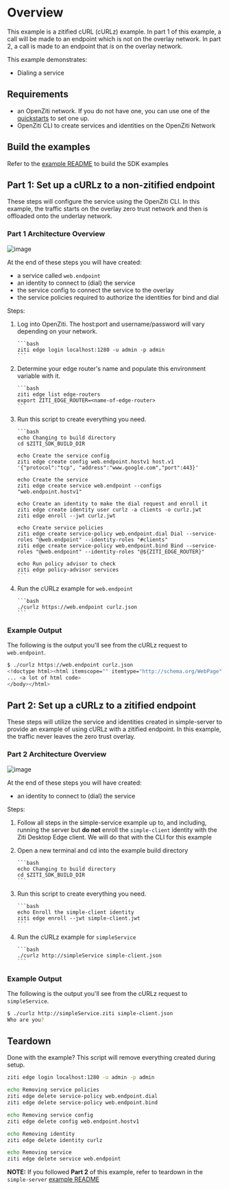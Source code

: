 # Overview

This example is a zitified cURL (cURLz) example. In part 1 of this example, a call will be made to an endpoint which
is not on the overlay network. In part 2, a call is made to an endpoint that *is* on the overlay network.

This example demonstrates:

* Dialing a service

## Requirements

* an OpenZiti network. If you do not have one, you can use one of the [quickstarts](https://netfoundry.io/docs/openziti/learn/quickstarts/) to set one up.
* OpenZiti CLI to create services and identities on the OpenZiti Network

## Build the examples

Refer to the [example README](../README.md) to build the SDK examples

## Part 1: Set up a cURLz to a non-zitified endpoint

These steps will configure the service using the OpenZiti CLI. In this example, the traffic starts on the overlay zero
trust network and then is offloaded onto the underlay network.

### Part 1 Architecture Overview

![image](unzitified.png)

At the end of these steps you will have created:

* a service called `web.endpoint`
* an identity to connect to (dial) the service
* the service config to connect the service to the overlay
* the service policies required to authorize the identities for bind and dial

Steps:

1. Log into OpenZiti. The host:port and username/password will vary depending on your network.

       ```bash
       ziti edge login localhost:1280 -u admin -p admin
       ```

1. Determine your edge router's name and populate this environment variable with it.

       ```bash
       ziti edge list edge-routers
       export ZITI_EDGE_ROUTER=<name-of-edge-router>
       ```

1. Run this script to create everything you need.

       ```bash
       echo Changing to build directory
       cd $ZITI_SDK_BUILD_DIR

       echo Create the service config
       ziti edge create config web.endpoint.hostv1 host.v1 '{"protocol":"tcp", "address":"www.google.com","port":443}'

       echo Create the service
       ziti edge create service web.endpoint --configs "web.endpoint.hostv1"
       
       echo Create an identity to make the dial request and enroll it
       ziti edge create identity user curlz -a clients -o curlz.jwt
       ziti edge enroll --jwt curlz.jwt
       
       echo Create service policies
       ziti edge create service-policy web.endpoint.dial Dial --service-roles "@web.endpoint" --identity-roles "#clients"
       ziti edge create service-policy web.endpoint.bind Bind --service-roles "@web.endpoint" --identity-roles "@${ZITI_EDGE_ROUTER}"
       
       echo Run policy advisor to check
       ziti edge policy-advisor services
       ```

1. Run the cURLz example for `web.endpoint`

       ```bash
       ./curlz https://web.endpoint curlz.json
       ```

### Example Output

The following is the output you'll see from the cURLz request to `web.endpoint`.

```bash
$ ./curlz https://web.endpoint curlz.json
<!doctype html><html itemscope="" itemtype="http://schema.org/WebPage" lang="en">
... <a lot of html code>
</body></html>
```

## Part 2: Set up a cURLz to a zitified endpoint

These steps will utilize the service and identities created in simple-server to provide an example of using cURLz with
a zitified endpoint. In this example, the traffic never leaves the zero trust overlay.

### Part 2 Architecture Overview

![image](zitified.png)

At the end of these steps you will have created:

* an identity to connect to (dial) the service

Steps:

1. Follow all steps in the simple-service example up to, and including, running the server but **do not** enroll the
`simple-client` identity with the Ziti Desktop Edge client. We will do that with the CLI for this example
1. Open a new terminal and cd into the example build directory

       ```bash
       echo Changing to build directory
       cd $ZITI_SDK_BUILD_DIR
       ```

1. Run this script to create everything you need.

       ```bash
       echo Enroll the simple-client identity
       ziti edge enroll --jwt simple-client.jwt
       ```

1. Run the cURLz example for `simpleService`

       ```bash
       ./curlz http://simpleService simple-client.json
       ```

### Example Output

The following is the output you'll see from the cURLz request to `simpleService`.

```bash
$ ./curlz http://simpleService.ziti simple-client.json
Who are you?
```

## Teardown

Done with the example? This script will remove everything created during setup.

```bash
ziti edge login localhost:1280 -u admin -p admin

echo Removing service policies
ziti edge delete service-policy web.endpoint.dial
ziti edge delete service-policy web.endpoint.bind

echo Removing service config
ziti edge delete config web.endpoint.hostv1

echo Removing identity
ziti edge delete identity curlz

echo Removing service
ziti edge delete service web.endpoint
```

**NOTE:** If you followed **Part 2** of this example, refer to teardown in the `simple-server` [example README](../simple-server/README.md)
